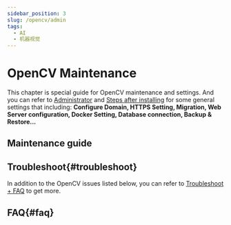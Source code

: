 ```yaml
---
sidebar_position: 3
slug: /opencv/admin
tags:
  - AI
  - 机器视觉
---
```


# OpenCV Maintenance

This chapter is special guide for OpenCV maintenance and settings. And you can refer to [Administrator](../administrator) and [Steps after installing](../install/setup) for some general settings that including: **Configure Domain, HTTPS Setting, Migration, Web Server configuration, Docker Setting, Database connection, Backup & Restore...**  

## Maintenance guide

## Troubleshoot{#troubleshoot}

In addition to the OpenCV issues listed below, you can refer to [Troubleshoot + FAQ](../troubleshoot) to get more.  

## FAQ{#faq}
